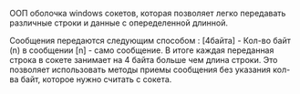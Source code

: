 ООП оболочка windows сокетов, которая позволяет легко передавать различные строки и данные с опеределенной длинной.

Сообщения передаются следующим способом : [4байта] - Кол-во байт (n) в сообщении [n] - само сообщение. В итоге каждая переданная строка в сокете занимает на 4 байта больше чем длина строки. Это позволяет использовать методы приемы сообщения без указания кол-ва байт, которое нужно считать с сокета.
